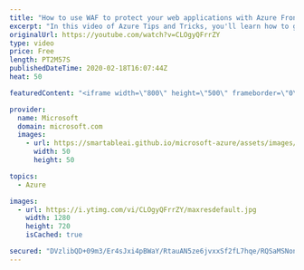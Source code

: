```yaml
---
title: "How to use WAF to protect your web applications with Azure Front Door | Azure Tips and Tricks"
excerpt: "In this video of Azure Tips and Tricks, you'll learn how to get started with Web Application Firewall (WAF) for Azure Front Door.  \r  For more tips and tricks, visit: http://azuredev.tips  Get started with 12 months of free services and $200 USD in credit. Create your free account today with Microsoft"
originalUrl: https://youtube.com/watch?v=CLOgyQFrrZY
type: video
price: Free
length: PT2M57S
publishedDateTime: 2020-02-18T16:07:44Z
heat: 50

featuredContent: "<iframe width=\"800\" height=\"500\" frameborder=\"0\" src=\"https://www.youtube.com/embed/CLOgyQFrrZY\" allow=\"accelerometer; autoplay; encrypted-media; gyroscope; picture-in-picture\" allowfullscreen></iframe>"

provider:
  name: Microsoft
  domain: microsoft.com
  images:
    - url: https://smartableai.github.io/microsoft-azure/assets/images/organizations/microsoft.com-50x50.jpg
      width: 50
      height: 50

topics:
  - Azure

images:
  - url: https://i.ytimg.com/vi/CLOgyQFrrZY/maxresdefault.jpg
    width: 1280
    height: 720
    isCached: true

secured: "DVzlibQD+09m3/Er4sJxi4pBWaY/RtauAN5ze6jvxxSf2fL7hqe/RQSaMSNon813e0k47s/vfgiCPh17dVNwqMZF3XbaT3JkX5+hC2PjwX5VJzS9pv7hOJ9mXYNMwH6WUDBHS7c7YoKNfMJMiT8/Jn5JUS1zwopm8HEEezf3kFjasraTsmr9fQRINZzdNGjjxHwQ2U+gEdy1URU6MV89Mv8K3tGe6zZLWHqZRjY2azDtPMpJGgVuXPM6SOpUEpGoBiosV7OsvZohH7GagVaXgwSIZXnlK2M1L09G2gw8KgS+1e2kLYg1FDwm+TFKYoMLZCUVpTFGXWV0cQyqQRZE7SLL3FKWK2uL60syAzZagZnlFP8UWgxjifdnI6OGpUL/7wFJBMaCHTYPVDj2Wguf/XfI0uy98Iifxngu9ONv5Wg=;rLxAn2K7msYcPR6NlYG6Zw=="
---
```


